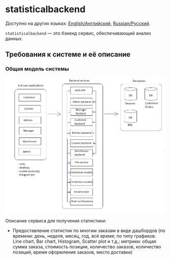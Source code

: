 # statisticalbackend

Доступно на других языках: [English/Английский](statisticalbackend.md), [Russian/Русский](statisticalbackend.ru.md). 

`statisticalbackend` — это бэкенд сервис, обеспечивающий анализ данных.

## Требования к системе и её описание 

### Общая модель системы 

![system_overall](../img/system_overall.png)

Описание сервиса для получения статистики: 
- Предоставление статистик по многим заказам в виде дашбордов (по времени: день, неделя, месяц, год, всё время; по типу графиков: Line chart, Bar chart, Histogram, Scatter plot и т.д.; метрики: общая сумма заказа, стоимость позиции, количество заказов, количество позиций, время оформления заказов, место доставки)
